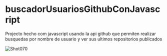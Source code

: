# buscadorUsuariosGithubConJavascript
Projecto hecho com javascript usando la api github que permiten realizar busquedas por nombre de usuario y ver sus ultimos repositorios publicados

![Shot070](https://user-images.githubusercontent.com/34484881/75085089-66bb4300-5504-11ea-9bc4-608faeafd4b6.png)
